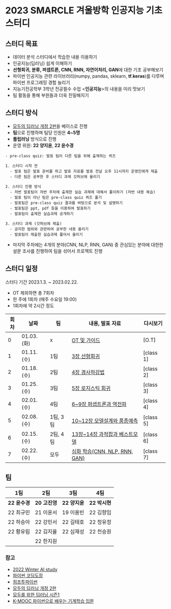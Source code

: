 # 2023 SMARCLE 겨울방학 인공지능 기초 스터디

## 스터디 목표
- 데이터 분석 스터디에서 학습한 내용 이용하기
- 인공지능(딥러닝) 쉽게 이해하기
- **선형회귀, 분류, 퍼셉트론, CNN, RNN, 자연어처리, GAN**에 대한 기초 공부해보기
- 파이썬 인공지능 관련 라이브러리(numpy, pandas, sklearn, **tf.keras**)를 다루며 파이썬 프로그래밍 경험 늘리기
- 지능기전공학부 3학년 전공필수 수업 <**인공지능**>의 내용을 미리 맛보기
- 팀 활동을 통해 부원들과 더욱 친밀해지기

## 스터디 방식
- [모두의 딥러닝 개정 2판](https://thebook.io/080324/)을 베이스로 진행
- **팀**으로 진행하며 팀당 인원은 **4~5명**
- **플립러닝** 방식으로 진행
- 운영 위원: **22 양지윤**, **22 윤수경**
```
- pre-class quiz: 발표 팀이 다른 팀을 위해 출제하는 퀴즈

1. 스터디 시작 전
  - 발표 팀은 발표 준비를 하고 발표 자료를 발표 전날 오후 11시까지 운영진에게 제출
  - 다른 팀은 공부한 후 스터디 과제 깃허브에 올리기

2. 스터디 진행 방식
  - 저번 발표팀이 저번 주차에 출제한 실습 과제에 대해서 풀이하기 (저번 내용 복습) 
  - 발표 팀이 아닌 팀은 pre-class quiz 퀴즈 풀기
  - 발표팀은 pre-class quiz 결과를 바탕으로 분석 및 설명하기
  - 발표팀은 ppt, pdf 등을 이용하여 발표하기
  - 발표팀이 출제한 실습과제 공개하기
  
3. 스터디 과제 (깃허브에 제출)
  - 공지한 범위와 관련하여 공부한 내용 올리기
  - 발표팀이 제출한 실습과제 풀어서 올리기
```

- 마지막 주차에는 4개의 분야(CNN, NLP, RNN, GAN) 중 관심있는 분야에 대한한 설문 조사를 진행하여 팀을 섞어서 프로젝트 진행

## 스터디 일정
스터디 기간 2023.1.3. ~ 2023.02.22.

- OT 제외하면 총 7회차
- 한 주에 1회차 (매주 수요일 19:00)
- 1회차에 약 2시간 정도


| 회차 | 날짜 | 팀 |내용, 발표 자료 | 다시보기 |
| --- | --- | --- | --- | --- |
| 0 | 01.03.(화)	 |x| [OT 및 가이드](https://github.com/sejongsmarcle/2023_Winter_AiStudy/tree/main/%EC%8A%A4%ED%84%B0%EB%94%94%20%EC%9E%90%EB%A3%8C/0%ED%9A%8C%EC%B0%A8) | [O.T]|
| 1 | 01.11.(수) |1팀 |[3장 선형회귀](https://github.com/sejongsmarcle/2023_Winter_AiStudy/tree/main/%EC%8A%A4%ED%84%B0%EB%94%94%20%EC%9E%90%EB%A3%8C/1%ED%9A%8C%EC%B0%A8) | [class 1]|
| 2 | 01.18.(수) |2팀 |[4장 경사하강법](https://github.com/sejongsmarcle/2023_Winter_AiStudy/tree/main/%EC%8A%A4%ED%84%B0%EB%94%94%20%EC%9E%90%EB%A3%8C/2%ED%9A%8C%EC%B0%A8) | [class 2]|
| 3 | 01.25.(수) |3팀 |[5장 로지스틱 회귀](https://github.com/sejongsmarcle/2023_Winter_AiStudy/tree/main/%EC%8A%A4%ED%84%B0%EB%94%94%20%EC%9E%90%EB%A3%8C/3%ED%9A%8C%EC%B0%A8) | [class 3]|
| 4 | 02.01.(수) |4팀|[6~9장 퍼셉트론과 역전파](https://github.com/sejongsmarcle/2023_Winter_AiStudy/tree/main/%EC%8A%A4%ED%84%B0%EB%94%94%20%EC%9E%90%EB%A3%8C/4%ED%9A%8C%EC%B0%A8) | [class 4]|
| 5 | 02.08.(수) |1팀, 3팀 |[10~12장 모델설계와 품종예측](https://github.com/sejongsmarcle/2023_Winter_AiStudy/tree/main/%EC%8A%A4%ED%84%B0%EB%94%94%20%EC%9E%90%EB%A3%8C/5%ED%9A%8C%EC%B0%A8) | [class 5]|
| 6 | 02.15.(수) |2팀, 4팀 | [13장~14장 과적합과 베스트모델](https://github.com/sejongsmarcle/2023_Winter_AiStudy/tree/main/%EC%8A%A4%ED%84%B0%EB%94%94%20%EC%9E%90%EB%A3%8C/6%ED%9A%8C%EC%B0%A8) | [class 6]|
| 7 | 02.22.(수) |모두 | [심화 학습(CNN, NLP, RNN, GAN)](https://github.com/sejongsmarcle/2023_Winter_AiStudy/tree/main/%EC%8A%A4%ED%84%B0%EB%94%94%20%EC%9E%90%EB%A3%8C/7%ED%9A%8C%EC%B0%A8) | [class 7]|

## 팀
| 1팀 | 2팀 | 3팀 | 4팀 |
|:---:|:---:|:---:|:---:|
|**22 윤수경**|**20 고진영**|**22 양지윤**|**22 박시현**|
|22 최규민|21 이윤서|19 이용빈|22 김향임|
|22 하승아|22 강민서|22 길태호|22 정유정|
|22 황유림|22 김지율|22 심재성|22 천승원|
||22 한지원|||



### 참고
- [2022 Winter AI study](https://github.com/sejongsmarcle/2022_Winter_AiStudy)
- [파이썬 코딩도장](https://dojang.io/course/view.php?id=7)
- [점프투파이썬](https://wikidocs.net/book/1)
- [모두의 딥러닝 개정 2판](https://thebook.io/080324/)
- [모두를 위한 딥러닝 시즌1](https://youtube.com/playlist?list=PLlMkM4tgfjnLSOjrEJN31gZATbcj_MpUm)
- [K-MOOC 파이썬으로 배우는 기계학습 입문](http://www.kmooc.kr/courses/course-v1:HGUk+HGU05+2021_T2/course/)
